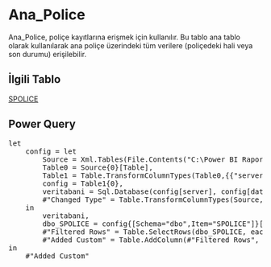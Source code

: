 <h1>Ana_Police</h1>
Ana_Police, poliçe kayıtlarına erişmek için kullanılır. Bu tablo ana tablo olarak kullanılarak ana poliçe üzerindeki tüm verilere (poliçedeki hali veya son durumu) erişilebilir.

<h2>İlgili Tablo</h2>
<a href="../Tablolar/SPOLICE.md">SPOLICE</a>

<h2>Power Query</h2>
<pre>
let
    config = let
    	Source = Xml.Tables(File.Contents("C:\Power BI Raporlar\config.xml")),
		Table0 = Source{0}[Table],
   		Table1 = Table.TransformColumnTypes(Table0,{{"server", type text}, {"database", type text}}),
   		config = Table1{0},
   		veritabani = Sql.Database(config[server], config[database]),
    	#"Changed Type" = Table.TransformColumnTypes(Source,{{"server", type text}, {"database", type text}})
	in
    	veritabani,
    	dbo_SPOLICE = config{[Schema="dbo",Item="SPOLICE"]}[Data],
    	#"Filtered Rows" = Table.SelectRows(dbo_SPOLICE, each ([IPT_KAYIT] = "I" or [IPT_KAYIT] = "K") and ([ZEYL_NO] = "   ")),
    	#"Added Custom" = Table.AddColumn(#"Filtered Rows", "PoliceKey", each [ACENTA]&"_"&[BRANS]&"_"&[POLICE_NO]&"_"&[TECDIT_NO]&"_"&[ZEYL_NO])
in
    #"Added Custom"
</pre>
